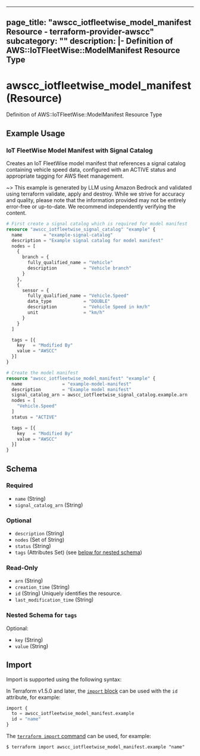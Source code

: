 
---
page_title: "awscc_iotfleetwise_model_manifest Resource - terraform-provider-awscc"
subcategory: ""
description: |-
  Definition of AWS::IoTFleetWise::ModelManifest Resource Type
---

# awscc_iotfleetwise_model_manifest (Resource)

Definition of AWS::IoTFleetWise::ModelManifest Resource Type

## Example Usage

### IoT FleetWise Model Manifest with Signal Catalog

Creates an IoT FleetWise model manifest that references a signal catalog containing vehicle speed data, configured with an ACTIVE status and appropriate tagging for AWS fleet management.

~> This example is generated by LLM using Amazon Bedrock and validated using terraform validate, apply and destroy. While we strive for accuracy and quality, please note that the information provided may not be entirely error-free or up-to-date. We recommend independently verifying the content.

```terraform
# First create a signal catalog which is required for model manifest
resource "awscc_iotfleetwise_signal_catalog" "example" {
  name        = "example-signal-catalog"
  description = "Example signal catalog for model manifest"
  nodes = [
    {
      branch = {
        fully_qualified_name = "Vehicle"
        description          = "Vehicle branch"
      }
    },
    {
      sensor = {
        fully_qualified_name = "Vehicle.Speed"
        data_type            = "DOUBLE"
        description          = "Vehicle Speed in km/h"
        unit                 = "km/h"
      }
    }
  ]

  tags = [{
    key   = "Modified By"
    value = "AWSCC"
  }]
}

# Create the model manifest
resource "awscc_iotfleetwise_model_manifest" "example" {
  name               = "example-model-manifest"
  description        = "Example model manifest"
  signal_catalog_arn = awscc_iotfleetwise_signal_catalog.example.arn
  nodes = [
    "Vehicle.Speed"
  ]
  status = "ACTIVE"

  tags = [{
    key   = "Modified By"
    value = "AWSCC"
  }]
}
```

<!-- schema generated by tfplugindocs -->
## Schema

### Required

- `name` (String)
- `signal_catalog_arn` (String)

### Optional

- `description` (String)
- `nodes` (Set of String)
- `status` (String)
- `tags` (Attributes Set) (see [below for nested schema](#nestedatt--tags))

### Read-Only

- `arn` (String)
- `creation_time` (String)
- `id` (String) Uniquely identifies the resource.
- `last_modification_time` (String)

<a id="nestedatt--tags"></a>
### Nested Schema for `tags`

Optional:

- `key` (String)
- `value` (String)

## Import

Import is supported using the following syntax:

In Terraform v1.5.0 and later, the [`import` block](https://developer.hashicorp.com/terraform/language/import) can be used with the `id` attribute, for example:

```terraform
import {
  to = awscc_iotfleetwise_model_manifest.example
  id = "name"
}
```

The [`terraform import` command](https://developer.hashicorp.com/terraform/cli/commands/import) can be used, for example:

```shell
$ terraform import awscc_iotfleetwise_model_manifest.example "name"
```
